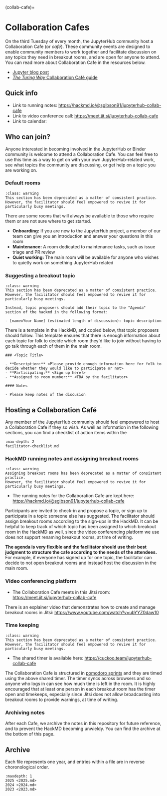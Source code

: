 (collab-cafe)=

# Collaboration Cafes

On the third Tuesday of every month, the JupyterHub community host a Collaboration Cafe (or _café_).
These community events are designed to enable community members to work together and facilitate discussion on any topics they need in breakout rooms, and are open for anyone to attend.
You can read more about Collaboration Cafe in the resources below.

- [Jupyter blog post](https://blog.jupyter.org/online-collaboration-caf%C3%A9-launch-jupyterhub-team-meetings-to-become-more-collaborative-spaces-b713edadf15)
- [_The Turing Way_ Collaboration Café guide](https://the-turing-way.netlify.app/community-handbook/coworking/coworking-collabcafe.html)

## Quick info

- Link to running notes: <https://hackmd.io/@sgibson91/jupyterhub-collab-cafe>
- Link to video conference call: <https://meet.jit.si/jupyterhub-collab-cafe>
- Link to calendar: [](meetings:calendars)

## Who can join?

Anyone interested in becoming involved in the JupyterHub or Binder community is welcome to attend a Collaboration Cafe.
You can feel free to use this time as a way to get on with your own JupyterHub-related work, see what topics the community are discussing, or get help on a topic you are working on.

### Default rooms

```{admonition} Deprecated!
:class: warning
This section has been deprecated as a matter of consistent practice.
However, the facilitator should feel empowered to revive it for particularly busy meetings.
```

There are some rooms that will always be available to those who require them or are not sure where to get started.

- **Onboarding:** If you are new to the JupyterHub project, a member of our team can give you an introduction and answer your questions in this room
- **Maintenance:** A room dedicated to maintenance tasks, such as issue triage and PR review
- **Quiet working:** The main room will be available for anyone who wishes to quietly work on something JupyterHub related

### Suggesting a breakout topic

```{admonition} Deprecated!
:class: warning
This section has been deprecated as a matter of consistent practice.
However, the facilitator should feel empowered to revive it for particularly busy meetings.

Instead, topic proposers should add their topic to the "Agenda" section of the hackmd in the following format:

- [name=Your Name] (estimated length of discussion): topic description
```

There is a template in the HackMD, and copied below, that topic proposers should follow.
This template ensures that there is enough information about each topic for folk to decide which room they'd like to join without having to go talk through each of them in the main room.

```
### <Topic Title>

- **Description:** <Please provide enough information here for folk to decide whether they would like to participate or not>
- **Participating:** <Sign up here!>
- **Assigned to room number:** <TBA by the facilitator>

#### Notes

- Please keep notes of the discusion
```

## Hosting a Collaboration Café

Any member of the JupyterHub community should feel empowered to host a Collaboration Cafe if they so wish.
As well as information in the following sections, you can find a checklist of action items within the [](collab-cafe:facilitator-checklist)

```{toctree}
:max-depth: 2
facilitator-checklist.md
```

### HackMD running notes and assigning breakout rooms

```{admonition} Deprecated!
:class: warning
Assigning breakout rooms has been deprecated as a matter of consistent practice.
However, the facilitator should feel empowered to revive it for particularly busy meetings.
```

- The running notes for the Collaboration Cafe are kept here: <https://hackmd.io/@sgibson91/jupyterhub-collab-cafe>

Participants are invited to check-in and propose a topic, or sign up to participate in a topic someone else has suggested.
The facilitator should assign breakout rooms according to the sign-ups in the HackMD.
It can be helpful to keep track of which topic has been assigned to which breakout room in the HackMD as well, since the video conferencing platform we use does not support renaming breakout rooms, at time of writing.

**The agenda is very flexible and the facilitator should use their best judgment to structure the cafe according to the needs of the attendees.**
For example, if everyone has signed up for one topic, the facilitator can decide to not open breakout rooms and instead host the discussion in the main room.

### Video conferencing platform

- The Collaboration Cafe meets in this Jitsi room: <https://meet.jit.si/jupyterhub-collab-cafe>

There is an explainer video that demonstrates how to create and manage breakout rooms in Jitsi: <https://www.youtube.com/watch?v=ubYYZ0daw10>

### Time keeping

```{admonition} Deprecated!
:class: warning
This section has been deprecated as a matter of consistent practice.
However, the facilitator should feel empowered to revive it for particularly busy meetings.
```

- The shared timer is available here: <https://cuckoo.team/jupyterhub-collab-cafe>

The Collaboration Cafe is structured in [pomodoro sprints](https://en.wikipedia.org/wiki/Pomodoro_Technique) and they are timed using the above shared timer.
The timer syncs across browsers and so anyone who logs in can see how much time is left in the room.
It is highly encouraged that at least one person in each breakout room has the timer open and timekeeps, especially since Jitsi does not allow broadcasting into breakout rooms to provide warnings, at time of writing.

### Archiving notes

After each Cafe, we archive the notes in this repository for future reference, and to prevent the HackMD becoming unwieldy.
You can find the archive at the bottom of this page.

## Archive

Each file represents one year, and entries within a file are in reverse choronological order.

```{toctree}
:maxdepth: 1
2025 <2025.md>
2024 <2024.md>
2023 <2023.md>
```
